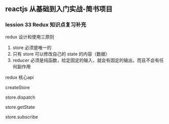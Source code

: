 ## reactjs 从基础到入门实战-简书项目

### lession 33 Redux 知识点复习补充

redux 设计和使用三原则

1. store 必须是唯一的
2. 只有 store 可以修改自己的 state 的内容（数据）
3. reducer 必须是纯函数，给定固定的输入，就会有固定的输出，而且不会有任何副作用



redux 核心api

createStore

store.dispatch

store.getState

store.subscribe

